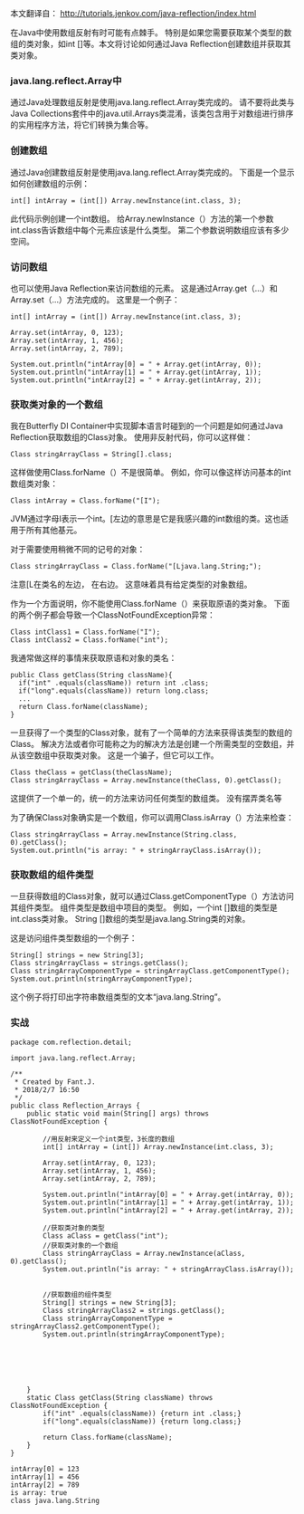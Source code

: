 本文翻译自： http://tutorials.jenkov.com/java-reflection/index.html

在Java中使用数组反射有时可能有点棘手。 特别是如果您需要获取某个类型的数组的类对象，如int []等。本文将讨论如何通过Java Reflection创建数组并获取其类对象。
### java.lang.reflect.Array中
通过Java处理数组反射是使用java.lang.reflect.Array类完成的。 请不要将此类与Java Collections套件中的java.util.Arrays类混淆，该类包含用于对数组进行排序的实用程序方法，将它们转换为集合等。

### 创建数组
通过Java创建数组反射是使用java.lang.reflect.Array类完成的。 下面是一个显示如何创建数组的示例：
```
int[] intArray = (int[]) Array.newInstance(int.class, 3);
```
此代码示例创建一个int数组。 给Array.newInstance（）方法的第一个参数int.class告诉数组中每个元素应该是什么类型。 第二个参数说明数组应该有多少空间。
### 访问数组
也可以使用Java Reflection来访问数组的元素。 这是通过Array.get（...）和Array.set（...）方法完成的。 这里是一个例子：
```
int[] intArray = (int[]) Array.newInstance(int.class, 3);

Array.set(intArray, 0, 123);
Array.set(intArray, 1, 456);
Array.set(intArray, 2, 789);

System.out.println("intArray[0] = " + Array.get(intArray, 0));
System.out.println("intArray[1] = " + Array.get(intArray, 1));
System.out.println("intArray[2] = " + Array.get(intArray, 2));
```
### 获取类对象的一个数组
我在Butterfly DI Container中实现脚本语言时碰到的一个问题是如何通过Java Reflection获取数组的Class对象。 使用非反射代码，你可以这样做：
```
Class stringArrayClass = String[].class;
```
这样做使用Class.forName（）不是很简单。 例如，你可以像这样访问基本的int数组类对象：
```
Class intArray = Class.forName("[I");
```
JVM通过字母I表示一个int。[左边的意思是它是我感兴趣的int数组的类。这也适用于所有其他基元。

对于需要使用稍微不同的记号的对象：
```
Class stringArrayClass = Class.forName("[Ljava.lang.String;");
```
注意[L在类名的左边， 在右边。 这意味着具有给定类型的对象数组。

作为一个方面说明，你不能使用Class.forName（）来获取原语的类对象。 下面的两个例子都会导致一个ClassNotFoundException异常：
```
Class intClass1 = Class.forName("I");
Class intClass2 = Class.forName("int");
```
我通常做这样的事情来获取原语和对象的类名：
```
public Class getClass(String className){
  if("int" .equals(className)) return int .class;
  if("long".equals(className)) return long.class;
  ...
  return Class.forName(className);
}
```
一旦获得了一个类型的Class对象，就有了一个简单的方法来获得该类型的数组的Class。 解决方法或者你可能称之为的解决方法是创建一个所需类型的空数组，并从该空数组中获取类对象。 这是一个骗子，但它可以工作。 
```
Class theClass = getClass(theClassName);
Class stringArrayClass = Array.newInstance(theClass, 0).getClass();
```
这提供了一个单一的，统一的方法来访问任何类型的数组类。 没有摆弄类名等

为了确保Class对象确实是一个数组，你可以调用Class.isArray（）方法来检查：
```
Class stringArrayClass = Array.newInstance(String.class, 0).getClass();
System.out.println("is array: " + stringArrayClass.isArray());
```
### 获取数组的组件类型
一旦获得数组的Class对象，就可以通过Class.getComponentType（）方法访问其组件类型。 组件类型是数组中项目的类型。 例如，一个int []数组的类型是int.class类对象。 String []数组的类型是java.lang.String类的对象。

这是访问组件类型数组的一个例子：
```
String[] strings = new String[3];
Class stringArrayClass = strings.getClass();
Class stringArrayComponentType = stringArrayClass.getComponentType();
System.out.println(stringArrayComponentType);
```
这个例子将打印出字符串数组类型的文本“java.lang.String”。     


### 实战
```
package com.reflection.detail;

import java.lang.reflect.Array;

/**
 * Created by Fant.J.
 * 2018/2/7 16:50
 */
public class Reflection_Arrays {
    public static void main(String[] args) throws ClassNotFoundException {

        //用反射来定义一个int类型，3长度的数组
        int[] intArray = (int[]) Array.newInstance(int.class, 3);

        Array.set(intArray, 0, 123);
        Array.set(intArray, 1, 456);
        Array.set(intArray, 2, 789);

        System.out.println("intArray[0] = " + Array.get(intArray, 0));
        System.out.println("intArray[1] = " + Array.get(intArray, 1));
        System.out.println("intArray[2] = " + Array.get(intArray, 2));

        //获取类对象的类型
        Class aClass = getClass("int");
        //获取类对象的一个数组
        Class stringArrayClass = Array.newInstance(aClass, 0).getClass();
        System.out.println("is array: " + stringArrayClass.isArray());


        //获取数组的组件类型
        String[] strings = new String[3];
        Class stringArrayClass2 = strings.getClass();
        Class stringArrayComponentType = stringArrayClass2.getComponentType();
        System.out.println(stringArrayComponentType);






    }
    static Class getClass(String className) throws ClassNotFoundException {
        if("int" .equals(className)) {return int .class;}
        if("long".equals(className)) {return long.class;}

        return Class.forName(className);
    }
}

```

```
intArray[0] = 123
intArray[1] = 456
intArray[2] = 789
is array: true
class java.lang.String
```













